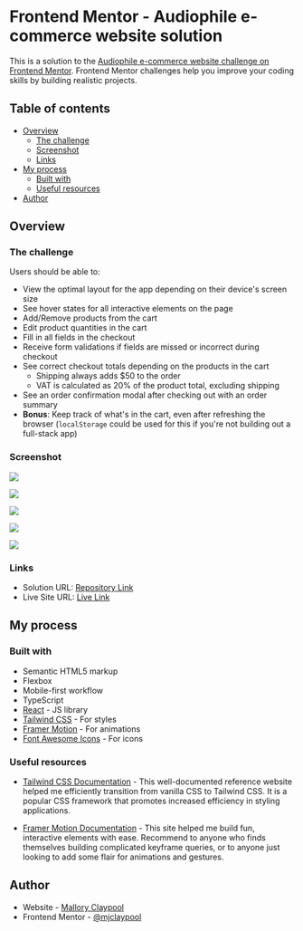 # Frontend Mentor - Audiophile e-commerce website solution

This is a solution to the [Audiophile e-commerce website challenge on Frontend Mentor](https://www.frontendmentor.io/challenges/audiophile-ecommerce-website-C8cuSd_wx). Frontend Mentor challenges help you improve your coding skills by building realistic projects.

## Table of contents

- [Overview](#overview)
  - [The challenge](#the-challenge)
  - [Screenshot](#screenshot)
  - [Links](#links)
- [My process](#my-process)
  - [Built with](#built-with)
  - [Useful resources](#useful-resources)
- [Author](#author)

## Overview

### The challenge

Users should be able to:

- View the optimal layout for the app depending on their device's screen size
- See hover states for all interactive elements on the page
- Add/Remove products from the cart
- Edit product quantities in the cart
- Fill in all fields in the checkout
- Receive form validations if fields are missed or incorrect during checkout
- See correct checkout totals depending on the products in the cart
  - Shipping always adds $50 to the order
  - VAT is calculated as 20% of the product total, excluding shipping
- See an order confirmation modal after checking out with an order summary
- **Bonus**: Keep track of what's in the cart, even after refreshing the browser (`localStorage` could be used for this if you're not building out a full-stack app)

### Screenshot

![](./design/Solution-Audiophile-Homepage.png)

![](./design/Solution-Audiophile-Category.png)

![](./design/Solution-Audiophile-Product.png)

![](./design/Solution-Audiophile-Cart.png)

![](./design/Solution-Audiophile-Checkout.png)

### Links

- Solution URL: [Repository Link](https://github.com/mjclaypool/Audiophile-Website)
- Live Site URL: [Live Link](https://mjclaypool.github.io/Audiophile-Website/)

## My process

### Built with

- Semantic HTML5 markup
- Flexbox
- Mobile-first workflow
- TypeScript
- [React](https://reactjs.org/) - JS library
- [Tailwind CSS](https://tailwindcss.com/) - For styles
- [Framer Motion](https://www.framer.com/motion/) - For animations
- [Font Awesome Icons](https://fontawesome.com/icons) - For icons

### Useful resources

- [Tailwind CSS Documentation](https://tailwindcss.com/docs/installation) - This well-documented reference website helped me efficiently transition from vanilla CSS to Tailwind CSS. It is a popular CSS framework that promotes increased efficiency in styling applications.

- [Framer Motion Documentation](https://www.framer.com/motion/) - This site helped me build fun, interactive elements with ease. Recommend to anyone who finds themselves building complicated keyframe queries, or to anyone just looking to add some flair for animations and gestures.

## Author

- Website - [Mallory Claypool](https://mjclaypool.github.io/Personal-Portfolio/)
- Frontend Mentor - [@mjclaypool](https://www.frontendmentor.io/profile/mjclaypool)